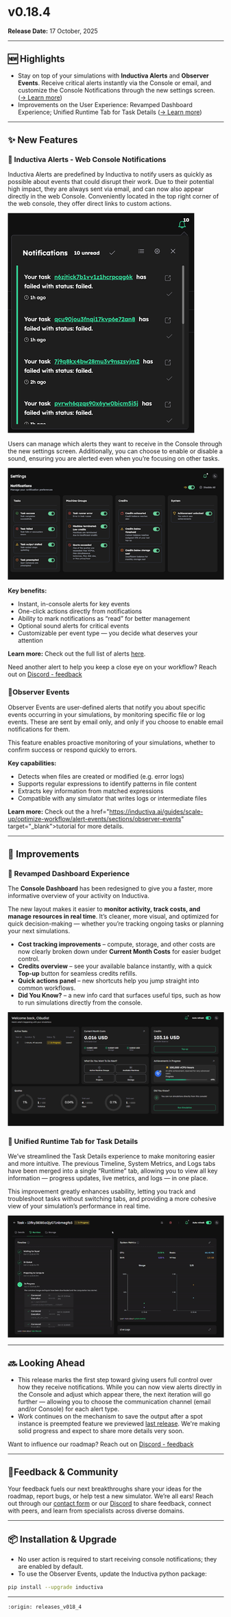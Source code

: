 # v0.18.4

**Release Date:** 17 October, 2025 

---

## 🆕 Highlights

- Stay on top of your simulations with **Inductiva Alerts** and **Observer Events**. Receive critical alerts instantly via the Console or email, and customize the Console Notifications through the new settings screen. ([→ Learn more](#-new-features))
- Improvements on the User Experience: Revamped Dashboard Experience; Unified Runtime Tab for Task Details ([→ Learn more](#-improvements))

---

## ✨ New Features

### 🔔 Inductiva Alerts - Web Console Notifications
Inductiva Alerts are predefined by Inductiva to notify users as quickly as possible about events that could disrupt their work. Due to their potential high impact, they are always sent via email, and can now also appear directly in the web Console. 
Conveniently located in the top right corner of the web console, they offer direct links to custom actions. 

![Notifications](../_static/Notifications.png)

Users can manage which alerts they want to receive in the Console through the new settings screen. Additionally, you can choose to enable or disable a sound, ensuring you are alerted even when you’re focusing on other tasks.

![Notifications_settings](../_static/Notification_settings.png)

**Key benefits:**
- Instant, in-console alerts for key events
- One-click actions directly from notifications
- Ability to mark notifications as “read” for better management
- Optional sound alerts for critical events
- Customizable per event type — you decide what deserves your attention

**Learn more:** Check out the full list of alerts <a href="https://inductiva.ai/guides/scale-up/optimize-workflow/alerts-events/sections/alerts" target="_blank">here</a>.

Need another alert to help you keep a close eye on your workflow? Reach out on [Discord - feedback](https://discord.gg/RbW2GfTX)


### 👀Observer Events
Observer Events are user-defined alerts that notify you about specific events occurring in your simulations, by monitoring specific file or log events. These are sent by email only, and only if you choose to enable email notifications for them.

This feature enables proactive monitoring of your simulations, whether to confirm success or respond quickly to errors.

**Key capabilities:**
- Detects when files are created or modified (e.g. error logs)
- Supports regular expressions to identify patterns in file content
- Extracts key information from matched expressions
- Compatible with any simulator that writes logs or intermediate files

**Learn more:** Check out the a href="https://inductiva.ai/guides/scale-up/optimize-workflow/alert-events/sections/observer-events" target="_blank">tutorial</a> for more details. 

---

## 🚀 Improvements

### 🧭 Revamped Dashboard Experience

The **Console Dashboard** has been redesigned to give you a faster, more informative overview of your activity on Inductiva.

The new layout makes it easier to **monitor activity, track costs, and manage resources in real time**. It’s cleaner, more visual, and optimized for quick decision-making — whether you’re tracking ongoing tasks or planning your next simulations.

* **Cost tracking improvements** – compute, storage, and other costs are now clearly broken down under **Current Month Costs** for easier budget control.
* **Credits overview** – see your available balance instantly, with a quick **Top-up** button for seamless credits refills.
* **Quick actions panel** – new shortcuts help you jump straight into common workflows.
* **Did You Know?** – a new info card that surfaces useful tips, such as how to run simulations directly from the console.

![Dashboard](../_static/Dashboard.png)


### 🧩 Unified Runtime Tab for Task Details

We’ve streamlined the Task Details experience to make monitoring easier and more intuitive. The previous Timeline, System Metrics, and Logs tabs have been merged into a single “Runtime” tab, allowing you to view all key information — progress updates, live metrics, and logs — in one place.

This improvement greatly enhances usability, letting you track and troubleshoot tasks without switching tabs, and providing a more cohesive view of your simulation’s performance in real time.

![Task_runtime-gif](../_static/Task_runtime-gif.gif)

---

## 🔜 Looking Ahead

- This release marks the first step toward giving users full control over how they receive notifications. While you can now view alerts directly in the Console and adjust which appear there, the next iteration will go further — allowing you to choose the communication channel (email and/or Console) for each alert type.
- Work continues on the mechanism to save the output after a spot instance is preempted feature we previewed [last release](https://inductiva.ai/blog/article/release-v018). We're making solid progress and expect to share more details very soon. 

Want to influence our roadmap? Reach out on [Discord - feedback](https://discord.gg/RbW2GfTX)

---

## 💬Feedback & Community

Your feedback fuels our next breakthroughs share your ideas for the roadmap, report bugs, or help test a new simulator. We’re all ears!
Reach out through our [contact form](https://inductiva.ai/contact) or our [Discord](https://discord.com/invite/rFkHxVmAbu) to share feedback, connect with peers, and learn from specialists across diverse domains.

---

## 📦 Installation & Upgrade

- No user action is required to start receiving console notifications; they are enabled by default.
- To use the Observer Events, update the Inductiva python package: 
```bash
pip install --upgrade inductiva
```

---


```{banner_small}
:origin: releases_v018_4
```